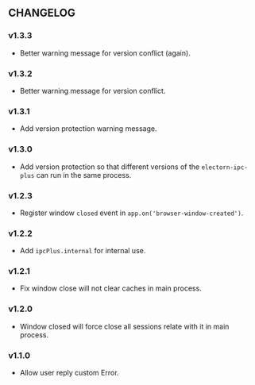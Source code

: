 ## CHANGELOG

### v1.3.3

  - Better warning message for version conflict (again).

### v1.3.2

  - Better warning message for version conflict.

### v1.3.1

  - Add version protection warning message.

### v1.3.0

  - Add version protection so that different versions of the `electorn-ipc-plus` can run in the same process.

### v1.2.3

  - Register window `closed` event in `app.on('browser-window-created')`.

### v1.2.2

  - Add `ipcPlus.internal` for internal use.

### v1.2.1

  - Fix window close will not clear caches in main process.

### v1.2.0

  - Window closed will force close all sessions relate with it in main process.

### v1.1.0

  - Allow user reply custom Error.
